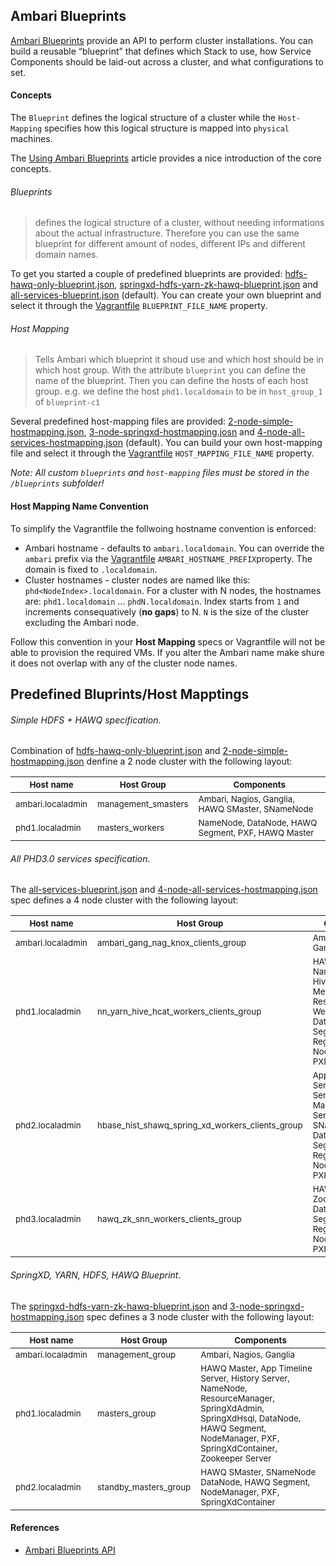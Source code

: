 ## Ambari Blueprints

[Ambari Blueprints](http://docs.hortonworks.com/HDPDocuments/Ambari-1.7.0.0/Ambari_Doc_Suite/ADS_v170.html#ref-63312e0d-d7f1-42b7-9a7e-1663357087f6) provide an API to perform cluster installations. You can build a reusable “blueprint” that defines which Stack to use, how Service Components should be laid-out across a cluster, and what configurations to set.

#### Concepts
The `Blueprint` defines the logical structure of a cluster while the `Host-Mapping` specifies how this logical structure is mapped into `physical` machines. 

The [Using Ambari Blueprints](https://blog.codecentric.de/en/2014/05/lambda-cluster-provisioning/) article provides a nice introduction of the core concepts.

###### Blueprints
> defines the logical structure of a cluster, without needing informations about the actual infrastructure. Therefore you can use the same blueprint for different amount of nodes, different IPs and different domain names.

To get you started a couple of predefined blueprints are provided: [hdfs-hawq-only-blueprint.json](hdfs-hawq-only-blueprint.json), [springxd-hdfs-yarn-zk-hawq-blueprint.json](springxd-hdfs-yarn-zk-hawq-blueprint.json) and [all-services-blueprint.json](all-services-blueprint.json) (default). You can create your own blueprint and select it through the [Vagrantfile](../Vagrantfile) `BLUEPRINT_FILE_NAME` property. 

###### Host Mapping
> Tells Ambari which blueprint it shoud use and which host should be in which host group. With the attribute `blueprint` you can define the name of the blueprint. Then you can define the hosts of each host group. e.g. we define the host `phd1.localdomain` to be in `host_group_1` of `blueprint-c1` 

Several predefined host-mapping files are provided: [2-node-simple-hostmapping.json](2-node-simple-hostmapping.json), [3-node-springxd-hostmapping.josn](3-node-springxd-hostmapping.json) and [4-node-all-services-hostmapping.json](4-node-all-services-hostmapping.json) (default). You can build your own host-mapping file and select it through the [Vagrantfile](../Vagrantfile) `HOST_MAPPING_FILE_NAME` property. 

_Note: All custom `blueprints` and `host-mapping` files must be stored in the `/blueprints` subfolder!_

#### Host Mapping Name Convention
To simplify the Vagrantfile the follwoing hostname convention is enforced:

* Ambari hostname - defaults to `ambari.localdomain`. You can override the `ambari` prefix via the [Vagrantfile](../Vagrantfile) `AMBARI_HOSTNAME_PREFIX`property. The domain is fixed to `.localdomain`. 
* Cluster hostnames - cluster nodes are named like this: `phd<NodeIndex>.localdomain`. For a cluster with N nodes, the hostnames are: `phd1.localdomain` ... `phdN.localdomain`. Index starts from `1` and increments consequatively (**no gaps**) to N. `N` is the size of the cluster excluding the Ambari node.

Follow this convention in your **Host Mapping** specs or Vagrantfile will not be able to provision the required VMs. If you alter the Ambari name make shure it does not overlap with any of the cluster node names. 

## Predefined Bluprints/Host Mapptings

###### Simple HDFS + HAWQ specification. 
Combination of [hdfs-hawq-only-blueprint.json](hdfs-hawq-only-blueprint.json) and [2-node-simple-hostmapping.json](2-node-simple-hostmapping.json) denfine a 2 node cluster with the following layout:

<table>
	<thead>
		<tr>
			<th><sub>Host name</sub></th>
			<th><sub>Host Group</sub></th>
			<th><sub>Components</sub></th>
		</tr>
	</thead>
	<tbody>
		<tr>
			<td><sub>ambari.localadmin</sub></td>
			<td><sub>management_smasters</sub></td>
			<td><sub>Ambari, Nagios, Ganglia, HAWQ SMaster, SNameNode</sub></td>
		</tr>
		<tr>
			<td><sub>phd1.localadmin</sub></td>
			<td><sub>masters_workers</sub></td>
			<td><sub>NameNode, DataNode, HAWQ Segment, PXF, HAWQ Master</sub></td>
		</tr>
	</tbody>
</table>	

###### All PHD3.0 services specification. 
The [all-services-blueprint.json](all-services-blueprint.json) and [4-node-all-services-hostmapping.json](4-node-all-services-hostmapping.json) spec defines a 4 node cluster with the following layout:

<table>
	<thead>
		<tr>
			<th><sub>Host name</sub></th>
			<th><sub>Host Group</sub></th>
			<th><sub>Components</sub></th>
		</tr>
	</thead>
	<tbody>
		<tr>
			<td><sub>ambari.localadmin</sub></td>
			<td><sub>ambari_gang_nag_knox_clients_group</sub></td>
			<td><sub>Ambari, Nagios, Ganglia</sub></td>
		</tr>
		<tr>
			<td><sub>phd1.localadmin</sub></td>
			<td><sub>nn_yarn_hive_hcat_workers_clients_group</sub></td>
			<td><sub>HAWQ SMaster, NameNode, HiveServer2, Hive Metastore, ResourceManager, WebHCat Server, DataNode, HAWQ Segment, RegionServer, NodeManager, PXF</sub></td>
		</tr>
		<tr>
			<td><sub>phd2.localadmin</sub></td>
			<td><sub>hbase_hist_shawq_spring_xd_workers_clients_group</sub></td>
			<td><sub>App Timeline Server, History Server, HBase Master, Oozie Server, SNameNode, DataNode, HAWQ Segment, RegionServer, NodeManager, PXF</sub></td>
		</tr>		
		<tr>
			<td><sub>phd3.localadmin</sub></td>
			<td><sub>hawq_zk_snn_workers_clients_group</sub></td>
			<td><sub>HAWQ Master, Zookeeper Server, DataNode, HAWQ Segment, RegionServer, NodeManager, PXF</sub></td>
		</tr>		
	</tbody>
</table>


###### SpringXD, YARN, HDFS, HAWQ Blueprint. 
The [springxd-hdfs-yarn-zk-hawq-blueprint.json](springxd-hdfs-yarn-zk-hawq-blueprint.json) and [3-node-springxd-hostmapping.json](3-node-springxd-hostmapping.json) spec defines a 3 node cluster with the following layout:

<table>
	<thead>
		<tr>
			<th><sub>Host name</sub></th>
			<th><sub>Host Group</sub></th>
			<th><sub>Components</sub></th>
		</tr>
	</thead>
	<tbody>
		<tr>
			<td><sub>ambari.localadmin</sub></td>
			<td><sub>management_group</sub></td>
			<td><sub>Ambari, Nagios, Ganglia</sub></td>
		</tr>
		<tr>
			<td><sub>phd1.localadmin</sub></td>
			<td><sub>masters_group</sub></td>
			<td><sub>HAWQ Master, App Timeline Server, History Server, NameNode, ResourceManager, SpringXdAdmin, SpringXdHsql, DataNode, HAWQ Segment, NodeManager, PXF, SpringXdContainer, Zookeeper Server</sub></td>
		</tr>
		<tr>
			<td><sub>phd2.localadmin</sub></td>
			<td><sub>standby_masters_group</sub></td>
			<td><sub>HAWQ SMaster, SNameNode DataNode, HAWQ Segment, NodeManager, PXF, SpringXdContainer</sub></td>
		</tr>		
	</tbody>
</table>


#### References 
* [Ambari Blueprints API](https://cwiki.apache.org/confluence/display/AMBARI/Blueprints)
